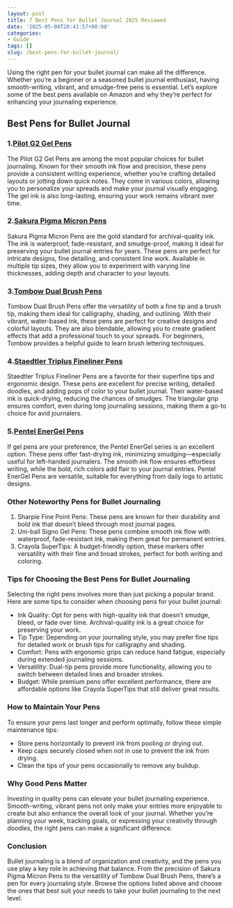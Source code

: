 ```yaml
---
layout: post
title: 7 Best Pens for Bullet Journal 2025 Reviewed
date: '2025-05-04T20:41:57+00:00'
categories:
- Guide
tags: []
slug: /best-pens-for-bullet-journal/
---
```


Using the right pen for your bullet journal can make all the difference. Whether you’re a beginner or a seasoned bullet journal enthusiast, having smooth-writing, vibrant, and smudge-free pens is essential. Let’s explore some of the best pens available on Amazon and why they’re perfect for enhancing your journaling experience.
## Best Pens for Bullet Journal
### 1.[Pilot G2 Gel Pens](https://www.amazon.com/dp/B001GAOTSW?tag=p-policy-20)
The Pilot G2 Gel Pens are among the most popular choices for bullet journaling. Known for their smooth ink flow and precision, these pens provide a consistent writing experience, whether you’re crafting detailed layouts or jotting down quick notes.
They come in various colors, allowing you to personalize your spreads and make your journal visually engaging. The gel ink is also long-lasting, ensuring your work remains vibrant over time.
### 2.[Sakura Pigma Micron Pens](https://www.amazon.com/dp/B0008G8G8Y?tag=p-policy-20)
Sakura Pigma Micron Pens are the gold standard for archival-quality ink. The ink is waterproof, fade-resistant, and smudge-proof, making it ideal for preserving your bullet journal entries for years. These pens are perfect for intricate designs, fine detailing, and consistent line work.
Available in multiple tip sizes, they allow you to experiment with varying line thicknesses, adding depth and character to your layouts.
### 3.[Tombow Dual Brush Pens](https://www.amazon.com/dp/B00JVP7F0I?tag=p-policy-20)
Tombow Dual Brush Pens offer the versatility of both a fine tip and a brush tip, making them ideal for calligraphy, shading, and outlining. With their vibrant, water-based ink, these pens are perfect for creative designs and colorful layouts.
They are also blendable, allowing you to create gradient effects that add a professional touch to your spreads. For beginners, Tombow provides a helpful guide to learn brush lettering techniques.
### 4.[Staedtler Triplus Fineliner Pens](https://www.amazon.com/dp/B0007OEDOE?tag=p-policy-20)
Staedtler Triplus Fineliner Pens are a favorite for their superfine tips and ergonomic design. These pens are excellent for precise writing, detailed doodles, and adding pops of color to your bullet journal.
Their water-based ink is quick-drying, reducing the chances of smudges. The triangular grip ensures comfort, even during long journaling sessions, making them a go-to choice for avid journalers.
### 5.[Pentel EnerGel Pens](https://www.amazon.com/dp/B005E7B66O?tag=p-policy-20)
If gel pens are your preference, the Pentel EnerGel series is an excellent option. These pens offer fast-drying ink, minimizing smudging—especially useful for left-handed journalers. The smooth ink flow ensures effortless writing, while the bold, rich colors add flair to your journal entries.
Pentel EnerGel Pens are versatile, suitable for everything from daily logs to artistic designs.
### Other Noteworthy Pens for Bullet Journaling
1. Sharpie Fine Point Pens: These pens are known for their durability and bold ink that doesn’t bleed through most journal pages.
2. Uni-ball Signo Gel Pens: These pens combine smooth ink flow with waterproof, fade-resistant ink, making them great for permanent entries.
3. Crayola SuperTips: A budget-friendly option, these markers offer versatility with their fine and broad strokes, perfect for both writing and coloring.
### Tips for Choosing the Best Pens for Bullet Journaling
Selecting the right pens involves more than just picking a popular brand. Here are some tips to consider when choosing pens for your bullet journal:
- Ink Quality: Opt for pens with high-quality ink that doesn’t smudge, bleed, or fade over time. Archival-quality ink is a great choice for preserving your work.
- Tip Type: Depending on your journaling style, you may prefer fine tips for detailed work or brush tips for calligraphy and shading.
- Comfort: Pens with ergonomic grips can reduce hand fatigue, especially during extended journaling sessions.
- Versatility: Dual-tip pens provide more functionality, allowing you to switch between detailed lines and broader strokes.
- Budget: While premium pens offer excellent performance, there are affordable options like Crayola SuperTips that still deliver great results.
### How to Maintain Your Pens
To ensure your pens last longer and perform optimally, follow these simple maintenance tips:
- Store pens horizontally to prevent ink from pooling or drying out.
- Keep caps securely closed when not in use to prevent the ink from drying.
- Clean the tips of your pens occasionally to remove any buildup.
### Why Good Pens Matter
Investing in quality pens can elevate your bullet journaling experience. Smooth-writing, vibrant pens not only make your entries more enjoyable to create but also enhance the overall look of your journal.
Whether you’re planning your week, tracking goals, or expressing your creativity through doodles, the right pens can make a significant difference.
### Conclusion
Bullet journaling is a blend of organization and creativity, and the pens you use play a key role in achieving that balance. From the precision of Sakura Pigma Micron Pens to the versatility of Tombow Dual Brush Pens, there’s a pen for every journaling style. Browse the options listed above and choose the ones that best suit your needs to take your bullet journaling to the next level.

